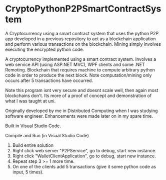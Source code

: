 # CryptoPythonP2PSmartContractSystem
A Cryptocurrency using a smart contract system that uses the python P2P app developed in a previous repository to act as a blockchain application and perform various transactions on the blockchain. Mining simply involves executing the encrypted python code. 

A cryptocurrency implemented using a smart contract system. Involves a web service API (using ASP.NET MVC), WPF clients and some .NET Remoting. 
Blockchain that requires machine to compute arbitrary python code in order to produce the next block.
Note computation/mining only occurs after 5 transactions have occurred. 

Note this program isnt very secure and doesnt scale well, then again most blockchains don't. Its more of a proof of concept and demonstration of what I was taught at uni.

Originally developed by me in Distributed Computing when I was studying software engineer. Enhancements were made later on in my spare time. 

Built in Visual Studio Code.

Compile and Run (in Visual Studio Code)
1. Build entire solution
2. Right click web server "P2PService", go to debug, start new instance. 
3. Right click "WalletClientApplication", go to debug, start new instance.
4. Repeat step 3 >= 1 more time. 
5. On one of the clients add 5 transactions (give it some python code as input, 5 times).
